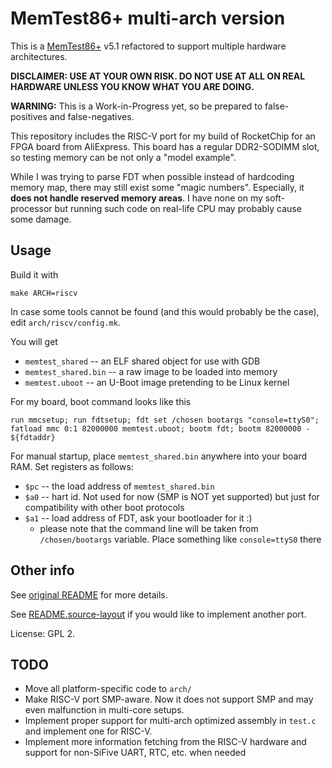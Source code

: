# MemTest86+ multi-arch version

This is a [MemTest86+](http://www.memtest.org/) v5.1 refactored to support multiple hardware architectures.

**DISCLAIMER: USE AT YOUR OWN RISK. DO NOT USE AT ALL ON REAL HARDWARE UNLESS YOU KNOW WHAT YOU ARE DOING.**

**WARNING:** This is a Work-in-Progress yet, so be prepared to false-positives and false-negatives.

This repository includes the RISC-V port for my build of RocketChip for an FPGA board from AliExpress.
This board has a regular DDR2-SODIMM slot, so testing memory can be not only a "model example".

While I was trying to parse FDT when possible instead of hardcoding memory map, there may still exist some "magic numbers".
Especially, it **does not handle reserved memory areas**. I have none on my soft-processor but running such code on real-life
CPU may probably cause some damage.

## Usage

Build it with

    make ARCH=riscv

In case some tools cannot be found (and this would probably be the case), edit `arch/riscv/config.mk`.

You will get 
* `memtest_shared` -- an ELF shared object for use with GDB
* `memtest_shared.bin` -- a raw image to be loaded into memory
* `memtest.uboot` -- an U-Boot image pretending to be Linux kernel

For my board, boot command looks like this

    run mmcsetup; run fdtsetup; fdt set /chosen bootargs "console=ttyS0"; fatload mmc 0:1 82000000 memtest.uboot; bootm fdt; bootm 82000000 - ${fdtaddr}

For manual startup, place `memtest_shared.bin` anywhere into your board RAM. Set registers as follows:
* `$pc` -- the load address of `memtest_shared.bin`
* `$a0` -- hart id. Not used for now (SMP is NOT yet supported) but just for compatibility with other boot protocols
* `$a1` -- load address of FDT, ask your bootloader for it :)
  * please note that the command line will be taken from `/chosen/bootargs` variable. Place something like `console=ttyS0` there

## Other info

See [original README](README) for more details.

See [README.source-layout](README.source-layout) if you would like to implement another port.

License: GPL 2.

## TODO

* Move all platform-specific code to `arch/`
* Make RISC-V port SMP-aware. Now it does not support SMP and may even malfunction in multi-core setups.
* Implement proper support for multi-arch optimized assembly in `test.c` and implement one for RISC-V.
* Implement more information fetching from the RISC-V hardware and support for non-SiFive UART, RTC, etc. when needed
